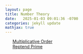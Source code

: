 ```yaml
---
layout: page
title: Number Theory
date:   2025-01-03 09:01:36 -0700
categories: jekyll update
mathjax: true
---
```

<!------------------------ ? --------------------------->
<ol style="list-style-type:none;">
	   <li><a href="/jekyll/update/2025/01/04/multiplicative-order.html">
        Multiplicative Order
       </a></li>
	   <li><a href="/jekyll/update/2025/01/05/reptend-prime.html">
        Reptend Prime
       </a></li>
   </ol>
<br>
<br>